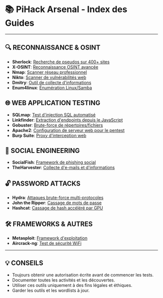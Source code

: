 # 📚 PiHack Arsenal - Index des Guides

---

## 🔍 RECONNAISSANCE & OSINT
- **Sherlock**: [Recherche de pseudos sur 400+ sites](./sherlock/guide_sherlock.md)
- **X-OSINT**: [Reconnaissance OSINT avancée](./xosint/guide_x-osint.md)
- **Nmap**: [Scanner réseau professionnel](./nmap/guide_nmap.md)
- **Nikto**: [Scanner de vulnérabilités web](./nikto/guide_nikto.md)
- **Dmitry**: [Outil de collecte d'informations](./dmitry/guide_dmitry.md)
- **Enum4linux**: [Énumération Linux/Samba](./enum4linux/guide_enum4linux.md)

## 🌐 WEB APPLICATION TESTING
- **SQLmap**: [Test d'injection SQL automatisé](./sqlmap/guide_sqlmap.md)
- **Linkfinder**: [Extraction d'endpoints depuis le JavaScript](./linkfinder/guide_linkfinder.md)
- **Gobuster**: [Brute-force de répertoires/fichiers](./gobuster/gobuster_complete.md)
- **Apache2**: [Configuration de serveur web pour le pentest](./apache2/guide_apache2.md)
- **Burp Suite**: [Proxy d'interception web](./burpsuite/burpsuite_complete.md)

## 📱 SOCIAL ENGINEERING
- **SocialFish**: [Framework de phishing social](./socialfish/guide_socialfish.md)
- **TheHarvester**: [Collecte d'e-mails et d'informations](./theharvester/theharvester_complete.md)

## 🔓 PASSWORD ATTACKS
- **Hydra**: [Attaques brute-force multi-protocoles](./hydra/guide_hydra.md)
- **John the Ripper**: [Cassage de mots de passe](./john/john_complete.md)
- **Hashcat**: [Cassage de hash accéléré par GPU](./hashcat/hashcat_complete.md)

## 🛠️ FRAMEWORKS & AUTRES
- **Metasploit**: [Framework d'exploitation](./metasploit/guide_metasploit.md)
- **Aircrack-ng**: [Test de sécurité WiFi](./aircrack/aircrack_complete.md)

---

## 💡 CONSEILS
- Toujours obtenir une autorisation écrite avant de commencer les tests.
- Documenter toutes les activités et les découvertes.
- Utiliser ces outils uniquement à des fins légales et éthiques.
- Garder les outils et les wordlists à jour.
